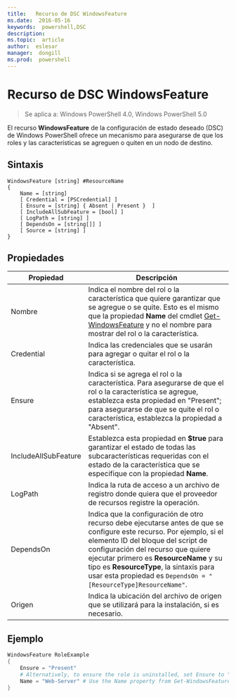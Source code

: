```yaml
---
title:   Recurso de DSC WindowsFeature
ms.date:  2016-05-16
keywords:  powershell,DSC
description:  
ms.topic:  article
author:  eslesar
manager:  dongill
ms.prod:  powershell
---
```


# Recurso de DSC WindowsFeature

> Se aplica a: Windows PowerShell 4.0, Windows PowerShell 5.0

El recurso **WindowsFeature** de la configuración de estado deseado (DSC) de Windows PowerShell ofrece un mecanismo para asegurarse de que los roles y las características se agreguen o quiten en un nodo de destino.

## Sintaxis

```
WindowsFeature [string] #ResourceName
{
    Name = [string]
    [ Credential = [PSCredential] ]
    [ Ensure = [string] { Absent | Present }  ]
    [ IncludeAllSubFeature = [bool] ]
    [ LogPath = [string] ]
    [ DependsOn = [string[]] ]
    [ Source = [string] ]
}
```

## Propiedades

|  Propiedad  |  Descripción   | 
|---|---| 
| Nombre| Indica el nombre del rol o la característica que quiere garantizar que se agregue o se quite. Esto es el mismo que la propiedad __Name__ del cmdlet [Get-WindowsFeature](https://technet.microsoft.com/en-us/library/jj205469.aspx) y no el nombre para mostrar del rol o la característica.| 
| Credential| Indica las credenciales que se usarán para agregar o quitar el rol o la característica.| 
| Ensure| Indica si se agrega el rol o la característica. Para asegurarse de que el rol o la característica se agregue, establezca esta propiedad en "Present"; para asegurarse de que se quite el rol o característica, establezca la propiedad a "Absent".| 
| IncludeAllSubFeature| Establezca esta propiedad en __$true__ para garantizar el estado de todas las subcaracterísticas requeridas con el estado de la característica que se especifique con la propiedad __Name__.| 
| LogPath| Indica la ruta de acceso a un archivo de registro donde quiera que el proveedor de recursos registre la operación.| 
| DependsOn| Indica que la configuración de otro recurso debe ejecutarse antes de que se configure este recurso. Por ejemplo, si el elemento ID del bloque del script de configuración del recurso que quiere ejecutar primero es __ResourceName__ y su tipo es __ResourceType__, la sintaxis para usar esta propiedad es `DependsOn = "[ResourceType]ResourceName"`.| 
| Origen| Indica la ubicación del archivo de origen que se utilizará para la instalación, si es necesario.| 

## Ejemplo
```powershell
WindowsFeature RoleExample
{
    Ensure = "Present" 
    # Alternatively, to ensure the role is uninstalled, set Ensure to "Absent"
    Name = "Web-Server" # Use the Name property from Get-WindowsFeature  
}
```



<!--HONumber=May16_HO3-->


